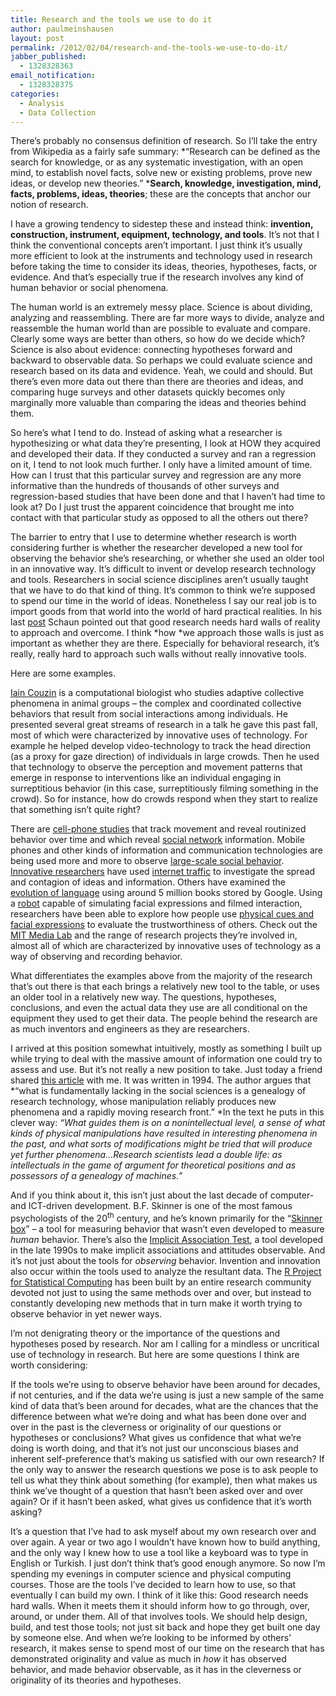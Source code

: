 ```yaml
---
title: Research and the tools we use to do it
author: paulmeinshausen
layout: post
permalink: /2012/02/04/research-and-the-tools-we-use-to-do-it/
jabber_published:
  - 1328328363
email_notification:
  - 1328328375
categories:
  - Analysis
  - Data Collection
---
```

There’s probably no consensus definition of research. So I’ll take the entry from Wikipedia as a fairly safe summary: *“Research can be defined as the search for knowledge, or as any systematic investigation, with an open mind, to establish novel facts, solve new or existing problems, prove new ideas, or develop new theories.” ***Search, knowledge, investigation, mind, facts, problems, ideas, theories**; these are the concepts that anchor our notion of research.<!--more-->

I have a growing tendency to sidestep these and instead think: **invention, construction, instrument, equipment, technology, and tools**. It’s not that I think the conventional concepts aren’t important. I just think it&#8217;s usually more efficient to look at the instruments and technology used in research before taking the time to consider its ideas, theories, hypotheses, facts, or evidence. And that’s especially true if the research involves any kind of human behavior or social phenomena.

The human world is an extremely messy place. Science is about dividing, analyzing and reassembling. There are far more ways to divide, analyze and reassemble the human world than are possible to evaluate and compare. Clearly some ways are better than others, so how do we decide which? Science is also about evidence: connecting hypotheses forward and backward to observable data. So perhaps we could evaluate science and research based on its data and evidence. Yeah, we could and should. But there’s even more data out there than there are theories and ideas, and comparing huge surveys and other datasets quickly becomes only marginally more valuable than comparing the ideas and theories behind them.

So here’s what I tend to do. Instead of asking what a researcher is hypothesizing or what data they’re presenting, I look at HOW they acquired and developed their data. If they conducted a survey and ran a regression on it, I tend to not look much further. I only have a limited amount of time. How can I trust that this particular survey and regression are any more informative than the hundreds of thousands of other surveys and regression-based studies that have been done and that I haven’t had time to look at? Do I just trust the apparent coincidence that brought me into contact with that particular study as opposed to all the others out there?

The barrier to entry that I use to determine whether research is worth considering further is whether the researcher developed a new tool for observing the behavior she’s researching, or whether she used an older tool in an innovative way. It’s difficult to invent or develop research technology and tools. Researchers in social science disciplines aren’t usually taught that we have to do that kind of thing. It’s common to think we’re supposed to spend our time in the world of ideas. Nonetheless I say our real job is to import goods from that world into the world of hard practical realities. In his last [post][1] Schaun pointed out that good research needs hard walls of reality to approach and overcome. I think *how *we approach those walls is just as important as whether they are there. Especially for behavioral research, it’s really, really hard to approach such walls without really innovative tools.

Here are some examples.

[Iain Couzin][2] is a computational biologist who studies adaptive collective phenomena in animal groups &#8211; the complex and coordinated collective behaviors that result from social interactions among individuals. He presented several great streams of research in a talk he gave this past fall, most of which were characterized by innovative uses of technology. For example he helped develop video-technology to track the head direction (as a proxy for gaze direction) of individuals in large crowds. Then he used that technology to observe the perception and movement patterns that emerge in response to interventions like an individual engaging in surreptitious behavior (in this case, surreptitiously filming something in the crowd). So for instance, how do crowds respond when they start to realize that something isn’t quite right?

There are [cell-phone studies][3] that track movement and reveal routinized behavior over time and which reveal [social network][4] information. Mobile phones and other kinds of information and communication technologies are being used more and more to observe [large-scale social behavior][5]. [Innovative researchers][6] have used [internet traffic][7] to investigate the spread and contagion of ideas and information. Others have examined the [evolution of language][8] using around 5 million books stored by Google. Using a [robot][9] capable of simulating facial expressions and filmed interaction, researchers have been able to explore how people use [physical cues and facial expressions][10] to evaluate the trustworthiness of others. Check out the [MIT Media Lab][11] and the range of research projects they’re involved in, almost all of which are characterized by innovative uses of technology as a way of observing and recording behavior.

What differentiates the examples above from the majority of the research that’s out there is that each brings a relatively new tool to the table, or uses an older tool in a relatively new way. The questions, hypotheses, conclusions, and even the actual data they use are all conditional on the equipment they used to get their data. The people behind the research are as much inventors and engineers as they are researchers.

I arrived at this position somewhat intuitively, mostly as something I built up while trying to deal with the massive amount of information one could try to assess and use. But it’s not really a new position to take. Just today a friend shared [this article][12] with me. It was written in 1994. The author argues that *“what is fundamentally lacking in the social sciences is a genealogy of research technology, whose manipulation reliably produces new phenomena and a rapidly moving research front.” *In the text he puts in this clever way: *“What guides them is on a nonintellectual level, a sense of what kinds of physical manipulations have resulted in interesting phenomena in the past, and what sorts of modifications might be tried that will produce yet further phenomena…Research scientists lead a double life: as intellectuals in the game of argument for theoretical positions and as possessors of a genealogy of machines.”*

And if you think about it, this isn’t just about the last decade of computer- and ICT-driven development. B.F. Skinner is one of the most famous psychologists of the 20<sup>th</sup> century, and he’s known primarily for the “[Skinner box][13]” – a tool for measuring behavior that wasn’t even developed to measure *human* behavior. There’s also the [Implicit Association Test][14], a tool developed in the late 1990s to make implicit associations and attitudes observable. And it’s not just about the tools for *observing* behavior. Invention and innovation also occur within the tools used to analyze the resultant data. The [R Project for Statistical Computing][15] has been built by an entire research community devoted not just to using the same methods over and over, but instead to constantly developing new methods that in turn make it worth trying to observe behavior in yet newer ways.

I’m not denigrating theory or the importance of the questions and hypotheses posed by research. Nor am I calling for a mindless or uncritical use of technology in research. But here are some questions I think are worth considering:

If the tools we’re using to observe behavior have been around for decades, if not centuries, and if the data we’re using is just a new sample of the same kind of data that’s been around for decades, what are the chances that the difference between what we’re doing and what has been done over and over in the past is the cleverness or originality of our questions or hypotheses or conclusions? What gives us confidence that what we’re doing is worth doing, and that it’s not just our unconscious biases and inherent self-preference that’s making us satisfied with our own research? If the only way to answer the research questions we pose is to ask people to tell us what they think about something (for example), then what makes us think we’ve thought of a question that hasn’t been asked over and over again? Or if it hasn’t been asked, what gives us confidence that it’s worth asking?

It’s a question that I’ve had to ask myself about my own research over and over again. A year or two ago I wouldn’t have known how to build anything, and the only way I knew how to use a tool like a keyboard was to type in English or Turkish. I just don’t think that’s good enough anymore. So now I’m spending my evenings in computer science and physical computing courses. Those are the tools I’ve decided to learn how to use, so that eventually I can build my own. I think of it like this: Good research needs hard walls. When it meets them it should inform how to go through, over, around, or under them. All of that involves tools. We should help design, build, and test those tools; not just sit back and hope they get built one day by someone else. And when we’re looking to be informed by others’ research, it makes sense to spend most of our time on the research that has demonstrated originality and value as much in *how* it has observed behavior, and made behavior observable, as it has in the cleverness or originality of its theories and hypotheses.

 [1]: http://housesofstones.github.io/2012/01/29/good-research-usually-needs-walls-hard-ones/
 [2]: http://icouzin.princeton.edu/lab-research/
 [3]: http://www.livescience.com/6160-cell-phones-reveal-predictability-human-movements.html
 [4]: http://www.pnas.org/content/106/36/15274.long
 [5]: http://www.giscience2010.org/pdfs/paper_139.pdf
 [6]: http://marketing.wharton.upenn.edu/people/faculty.cfm?id=311#cr
 [7]: http://marketing.wharton.upenn.edu/documents/research/Virality.pdf
 [8]: http://www.boston.com/lifestyle/health/articles/2011/01/03/erez_lieberman_aiden_and_jean_baptiste_michel_discuss_their_analysis_of_word_use_since_the_1500s_and_the_website_they_set_up_to_track_it/
 [9]: http://robotic.media.mit.edu/projects/robots/mds/headface/headface.html
 [10]: http://www.socialemotions.org/page1/page1.html
 [11]: http://www.media.mit.edu/research/groups-projects
 [12]: http://www.mendeley.com/research/why-the-social-sciences-wont-become-highconsensus-rapiddiscovery-science/
 [13]: http://en.wikipedia.org/wiki/Operant_conditioning_chamber
 [14]: https://implicit.harvard.edu/implicit/
 [15]: http://en.wikipedia.org/wiki/R_(programming_language)